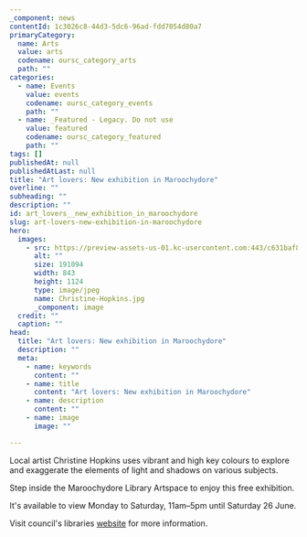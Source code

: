 ```yaml
---
_component: news
contentId: 1c3026c8-44d3-5dc6-96ad-fdd7054d80a7
primaryCategory:
  name: Arts
  value: arts
  codename: oursc_category_arts
  path: ""
categories:
  - name: Events
    value: events
    codename: oursc_category_events
    path: ""
  - name: _Featured - Legacy. Do not use
    value: featured
    codename: oursc_category_featured
    path: ""
tags: []
publishedAt: null
publishedAtLast: null
title: "Art lovers: New exhibition in Maroochydore"
overline: ""
subheading: ""
description: ""
id: art_lovers__new_exhibition_in_maroochydore
slug: art-lovers-new-exhibition-in-maroochydore
hero:
  images:
    - src: https://preview-assets-us-01.kc-usercontent.com:443/c631baf8-1b46-001f-580c-d0001b68b4a8/dbbd95ce-749f-4bc7-896b-7c7a3a9b65ae/Christine-Hopkins.jpg
      alt: ""
      size: 191094
      width: 843
      height: 1124
      type: image/jpeg
      name: Christine-Hopkins.jpg
      _component: image
  credit: ""
  caption: ""
head:
  title: "Art lovers: New exhibition in Maroochydore"
  description: ""
  meta:
    - name: keywords
      content: ""
    - name: title
      content: "Art lovers: New exhibition in Maroochydore"
    - name: description
      content: ""
    - name: image
      image: ""

---
```

Local artist Christine Hopkins uses vibrant and high key colours to explore and exaggerate the elements of light and shadows on various subjects.

Step inside the Maroochydore Library Artspace to enjoy this free exhibition.

It's available to view Monday to Saturday, 11am–5pm until Saturday 26 June.

Visit council's libraries [website](https://library.sunshinecoast.qld.gov.au/Whats-On/Exhibitions/Christine-Hopkins?fbclid=IwAR24uaEf3pCxr9uv8A3tB_k-dZchyvfS9X7a_R0dDHILTFvm5dWO19FBFrI)
&#x20;for more information.
